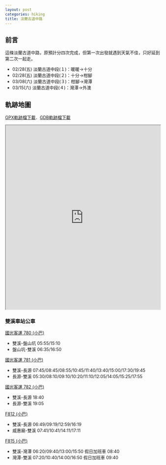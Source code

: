 ```yaml
---
layout: post
categories: hiking
title: 淡蘭古道中路
---
```

## 前言

這條淡蘭古道中路，原預計分四次完成，但第一次出發就遇到天氣不佳，只好延到第二次一起走。

- 02/28(五) 淡蘭古道中段(１)：暖暖→十分
- 02/28(五) 淡蘭古道中段(２)：十分→柑腳
- 03/08(六) 淡蘭古道中段(３)：柑腳→灣潭
- 03/15(六) 淡蘭古道中段(４)：灣潭→外澳

## 軌跡地圖

[GPX軌跡檔下載](/assets/gpx/淡蘭古道中路.gpx)．[GDB軌跡檔下載](/assets/gpx/淡蘭古道中路.gdb) 
<iframe src="https://www.google.com/maps/d/embed?mid=1sAZbuCyMfmWgEIYS3kHFt97HOY11M70&ehbc=2E312F" width="100%" height="600"></iframe>

### 雙溪車站公車

[國光客運 780 (小巴)](https://ebus.gov.taipei/MapOverview?nid=0400078000)
- 雙溪-盤山坑 05:55/15:10
- 盤山坑-雙溪 06:35/16:50

[國光客運 781 (小巴)](https://ebus.gov.taipei/MapOverview?nid=0400078100)
- 雙溪-長源 07:45/08:45/08:55/10:45/11:40/13:40/15:00/17:30/19:45
- 長源-雙溪 05:30/08:10/09:10/10:20/11:10/12:05/14:05/15:25/17:55

[國光客運 782 (小巴)](https://ebus.gov.taipei/MapOverview?nid=0400078200)
- 雙溪-長源 18:40
- 長源-雙溪 19:05

[F812 (小巴)](https://ebus.gov.taipei/MapOverview?nid=0454081200)
- 雙溪-長源 06:49/09:19/12:59/16:19
- 威惠廟-雙溪 07:41/10:41/14:11/17:11

[F815 (小巴)](https://ebus.gov.taipei/MapOverview?nid=0454081500)
- 雙溪-灣潭 06:20/09:40/13:00/15:50 假日加班車 08:40
- 灣潭-雙溪 07:20/10:40/14:00/16:50 假日加班車 09:40
